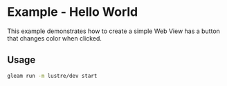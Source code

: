 # Example - Hello World

This example demonstrates how to create a simple Web View has a button that changes color when clicked.

## Usage
```sh
gleam run -m lustre/dev start
```